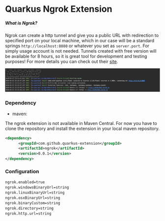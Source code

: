 # Quarkus Ngrok Extension

##### What is Ngrok?
Ngrok can create a http tunnel and give you a public URL with redirection to 
specified port on your local machine, which in our case will be a standard springs `http://localhost:8080` 
or whatever you set as `server.port`. For simply usage account is not needed. Tunnels created with 
free version will be available for 8 hours, so it is great tool for development and testing purposes! 
For more details you can check out their [site](https://ngrok.com/).

![](https://github.com/previousdeveloper/quarkus-ngrok-extension/raw/master/image.png)

### Dependency
- maven:

The ngrok extension is not available in Maven Central. For now you have to clone the repository and install the extension in your local maven repository.

```xml
<dependency>
      <groupId>com.github.quarkus-extension</groupId>
      <artifactId>ngrok</artifactId>
      <version>0.0.1</version>
</dependency>
```
### Configuration
```xml
ngrok.enabled=true
ngrok.windowsBinaryUrl=string
ngrok.linuxBinaryUrl=string
ngrok.osxBinaryUrl=string
ngrok.binaryCustom=string
ngrok.directory=string
ngrok.http.url=string

```
